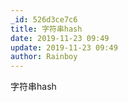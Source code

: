 ```yaml
---
_id: 526d3ce7c6
title: 字符串hash
date: 2019-11-23 09:49
update: 2019-11-23 09:49
author: Rainboy
---
```


字符串hash
